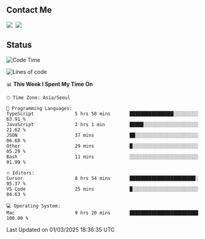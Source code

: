 ## Contact Me
<a href="https://instagram.com/_hongrok"><img src="https://img.shields.io/badge/Instagram-E4405F?style=for-the-badge&logo=Instagram&logoColor=white"/></a>&nbsp;
<img src="https://img.shields.io/badge/HongRok @hlog2e-5865F2?style=for-the-badge&logo=Discord&logoColor=white"/>&nbsp;

## Status

<!--START_SECTION:waka-->
![Code Time](http://img.shields.io/badge/Code%20Time-840%20hrs%2032%20mins-blue)

![Lines of code](https://img.shields.io/badge/From%20Hello%20World%20I%27ve%20Written-636.2%20thousand%20lines%20of%20code-blue)

📊 **This Week I Spent My Time On** 

```text
🕑︎ Time Zone: Asia/Seoul

💬 Programming Languages: 
TypeScript               5 hrs 58 mins       ████████████████░░░░░░░░░   63.91 % 
JavaScript               2 hrs 1 min         █████░░░░░░░░░░░░░░░░░░░░   21.62 % 
JSON                     37 mins             ██░░░░░░░░░░░░░░░░░░░░░░░   06.68 % 
Other                    29 mins             █░░░░░░░░░░░░░░░░░░░░░░░░   05.29 % 
Bash                     11 mins             ░░░░░░░░░░░░░░░░░░░░░░░░░   01.99 % 

🔥 Editors: 
Cursor                   8 hrs 54 mins       ████████████████████████░   95.37 % 
VS Code                  25 mins             █░░░░░░░░░░░░░░░░░░░░░░░░   04.63 % 

💻 Operating System: 
Mac                      9 hrs 20 mins       █████████████████████████   100.00 % 
```


 Last Updated on 01/03/2025 18:36:35 UTC
<!--END_SECTION:waka-->
